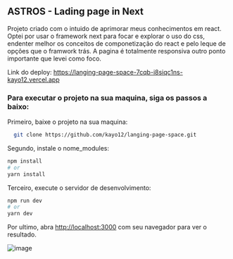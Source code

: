 ## ASTROS - Lading page in Next



Projeto criado com o intuido de aprimorar meus conhecimentos em react. Optei por usar o framework next para focar e explorar o uso do css, endenter melhor os conceitos de componetização do react e pelo leque de opções que o framwork trás. A pagina é totalmente responsiva outro ponto importante que levei como foco.


Link do deploy: https://langing-page-space-7cqb-i8siqc1ns-kayo12.vercel.app


### Para executar o projeto na sua maquina, siga os passos a baixo:


Primeiro, baixe o projeto na sua maquina:

```bash
  git clone https://github.com/kayo12/langing-page-space.git
```


Segundo, instale o nome_modules:

```bash
npm install
# or 
yarn install
```

Terceiro,  execute o servidor de desenvolvimento:

```bash
npm run dev
# or
yarn dev
```

Por ultimo, abra [http://localhost:3000](http://localhost:3000) com seu navegador para ver o resultado.


![image](https://user-images.githubusercontent.com/35537031/204435942-52f1eb30-922a-412b-8211-13b4d09a2951.png)


